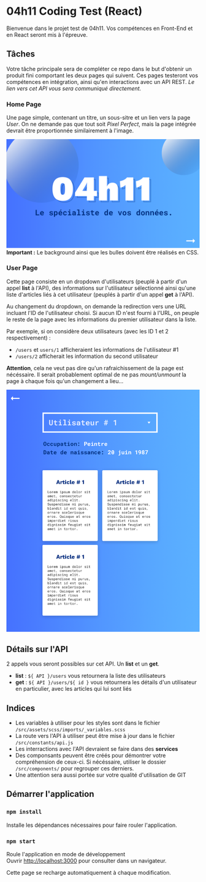 # 04h11 Coding Test (React)
Bienvenue dans le projet test de 04h11. Vos compétences en Front-End et en React seront mis à l'épreuve.

## Tâches
Votre tâche principale sera de compléter ce repo dans le but d'obtenir un produit fini comportant les deux pages qui suivent. Ces pages testeront vos compétences en intégration, ainsi qu'en interactions avec un API REST. _Le lien vers cet API vous sera communiqué directement._

### Home Page
Une page simple, contenant un titre, un sous-sitre et un lien vers la page _User_.
On ne demande pas que tout soit _Pixel Perfect_, mais la page intégrée devrait être proportionnée similairement à l'image.

![Home Page](src/assets/images/home.page.png)
__Important :__ Le background ainsi que les bulles doivent être réalisés en CSS.

### User Page
Cette page consiste en un dropdown d'utilisateurs (peuplé à partir d'un appel __list__ à l'API), des informations sur l'utilisateur sélectionné ainsi qu'une liste d'articles liés à cet utilisateur (peuplés à partir d'un appel __get__ à l'API).

Au changement du dropdown, on demande la redirection vers une URL incluant l'ID de l'utilisateur choisi. Si aucun ID n'est fourni à l'URL, on peuple le reste de la page avec les informations du premier utilisateur dans la liste.

Par exemple, si on considère deux utilisateurs (avec les ID 1 et 2 respectivement) :

- `/users` et `users/1` afficheraient les informations de l'utilisateur #1
- `/users/2` afficherait les information du second utilisateur

__Attention__, cela ne veut pas dire qu'un rafraichissement de la page est nécéssaire. Il serait probablement optimal de ne pas _mount/unmount_ la page à chaque fois qu'un changement a lieu...

![User Page](src/assets/images/user.page.png)

## Détails sur l'API
2 appels vous seront possibles sur cet API. Un __list__ et un __get__.

- __list__ : `${ API }/users` vous retournera la liste des utilisateurs
- __get__ : `${ API }/users/${ id }` vous retournera les détails d'un utilisateur en particulier, avec les articles qui lui sont liés

## Indices
- Les variables à utiliser pour les styles sont dans le fichier `/src/assets/scss/imports/_variables.scss`
- La route vers l'API à utiliser peut être mise à jour dans le fichier `/src/constants/api.js`
- Les interractions avec l'API devraient se faire dans des __services__
- Des componsants peuvent être créés pour démontrer votre compréhension de ceux-ci. Si nécéssaire, utiliser le dossier `/src/components/` pour regrouper ces derniers.
- Une attention sera aussi portée sur votre qualité d'utilisation de GIT


## Démarrer l'application
### `npm install`
Installe les dépendances nécessaires pour faire rouler l'application.

### `npm start`
Roule l'application en mode de développement<br>
Ouvrir [http://localhost:3000](http://localhost:3000) pour consulter dans un navigateur.

Cette page se recharge automatiquement à chaque modification.

